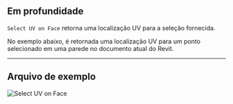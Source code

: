 ## Em profundidade
`Select UV on Face` retorna uma localização UV para a seleção fornecida.

No exemplo abaixo, é retornada uma localização UV para um ponto selecionado em uma parede no documento atual do Revit.
___
## Arquivo de exemplo

![Select UV on Face](./Dynamo.Nodes.DSUvOnElementSelection_img.jpg)
